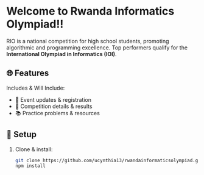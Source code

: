 # Welcome to Rwanda Informatics Olympiad!!

RIO is a national competition for high school students, promoting algorithmic and programming excellence. Top performers qualify for the **International Olympiad in Informatics (IOI)**.  


## 🌐 Features  
Includes & Will Include: 
- 📢 Event updates & registration  
- 🏅 Competition details & results  
- 📚 Practice problems & resources  

## 🔧 Setup  
1. Clone & install:  
   ```sh
   git clone https://github.com/ucynthia13/rwandainformaticsolympiad.git && cd rwandainformaticsolympiad
   npm install
